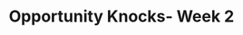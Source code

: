 ---
title: Opportunity Knocks- Week 2
link: https://s3.amazonaws.com/podcast.lifestonechurch.net/2015-03-15.mp3
podcastLength: '00:51:33'
speaker: Pastor Ben Helton
description: Opportunity Knocks Series
vimeoId: 122257929
---